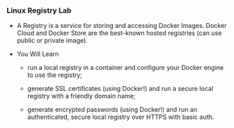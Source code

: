 ### **Linux Registry Lab**

- A Registry is a service for storing and accessing Docker Images. Docker Cloud and Docker Store are the best-known hosted registries (can use public or private image).


- You Will Learn
    - run a local registry in a container and configure your Docker engine to use the registry;

    - generate SSL certificates (using Docker!) and run a secure local registry with a friendly domain name;

    - generate encrypted passwords (using Docker!) and run an authenticated, secure local registry over HTTPS with basic auth.
